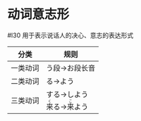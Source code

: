 # 动词意志形  
 #l30
用于表示说话人的决心、意志的表达形式  

|分类|规则|
|-| - |
|一类动词|う段->お段长音|
|二类动词|る->よう|
|三类动词|する->しよう<br><ruby>来<rt>く</rt></ruby>る-><ruby>来<rt>こ</rt></ruby>よう|